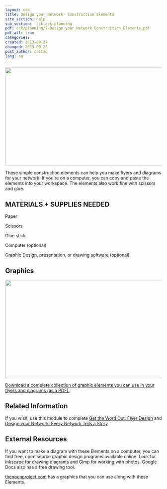 ```yaml
---
layout: cck
title: Design your Network- Construction Elements
site_section: help
sub_section:  cck,cck-planning 
pdf: cck/planning/7-Design_your_Network_Construction_Elements.pdf
pdf-all: true
categories: 
created: 2013-09-27
changed: 2013-09-28
post_author: critzo
lang: en
---
```

  <p><img alt="" class="media-image attr__typeof__foaf:Image img__fid__356 img__view_mode__media_original attr__format__media_original" height="315" src="/files/construction_elements_intro_0.png" typeof="foaf:Image" width="510" /></p>

<section id="introduction">
<p>These simple construction elements can help you make flyers and diagrams for your network. If you're on a computer, you can copy and paste the elements into your workspace. The elements also work fine with scissors and glue.</p>

<h2>MATERIALS + SUPPLIES NEEDED</h2>

<p>Paper</p>

<p>Scissors</p>

<p>Glue stick</p>

<p>Computer (optional)</p>

<p>Graphic Design, presentation, or drawing software (optional)</p>
</section>

<section id="buildings">
<h2>Graphics</h2>

<p><img alt="" class="media-image attr__typeof__foaf:Image img__fid__357 img__view_mode__media_original attr__format__media_original" height="315" src="/files/construction_graphics_sample.png" typeof="foaf:Image" width="510" /></p>
</section>

<section id="extras">
<p><a href="/files/cck/planning/1.2-CCK-Planning-Construction-Elements.pdf">Download a complete collection of graphic elements you can use in your flyers and diagrams (as a PDF).</a></p>
</section>

<section class="related-information" id="related-information">
<h2>Related Information</h2>

<p>If you wish, use this module to complete <a href="/docs/cck/planning/get-word-out-flyer-design">Get the Word Out: Flyer Design</a> and <a href="/docs/cck/planning/design-your-network-every-network-tells-story">Design your Network: Every Network Tells a Story</a></p>
</section>

<section class="external-resources" id="external-resources">
<h2>External Resources</h2>

<p>If you want to make a diagram with these Elements on a computer, you can find free, open source graphic design programs available online. Look for Inkscape for drawing diagrams and Gimp for working with photos. Google Docs also has a free drawing tool.</p>

<p><a href="http://thenounproject.com" target="_blank">thenounproject.com</a> has a graphics that you can use along with these Elements.</p>
</section>
 
